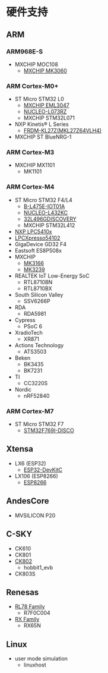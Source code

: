 # 硬件支持

## ARM

### ARM968E-S

* MXCHIP MOC108
  * [MXCHIP MK3060](http://www.mxchip.com/product/wifi_product/56)

### ARM Cortex-M0+

* ST Micro STM32 L0
  * [MXCHIP EML3047](http://www.mxchip.com/product/wifi_product/58)
  * [NUCLEO-L073RZ](http://www.st.com/en/evaluation-tools/nucleo-l073rz.html)
  * MXCHIP STM32L071
* NXP Kinetis® L Series
  * [FRDM-KL27Z\(MKL27Z64VLH4\)](https://www.nxp.com/products/processors-and-microcontrollers/arm-based-processors-and-mcus/kinetis-cortex-m-mcus/l-seriesultra-low-powerm0-plus/freedom-development-platform-for-kinetis-kl17-and-kl27-mcus:FRDM-KL27Z)
* MXCHIP ST BlueNRG-1

### ARM Cortex-M3

* MXCHIP MX1101
  * MK1101

### ARM Cortex-M4

* ST Micro STM32 F4/L4
  * [B-L475E-IOT01A](http://www.st.com/zh/evaluation-tools/b-l475e-iot01a.html)
  * [NUCLEO-L432KC](http://www.st.com/en/evaluation-tools/nucleo-l432kc.html)
  * [32L496GDISCOVERY](http://www.st.com/en/evaluation-tools/32l496gdiscovery.html)
  * MXCHIP STM32L412
* [NXP LPC5410x](https://www.nxp.com/cn/products/software-and-tools/hardware-development-tools/lpcxpresso-boards/lpc54102-sensor-processing-motion-solution:OM13078)
* [LPCXpresso54102](https://www.nxp.com/support/developer-resources/hardware-development-tools/lpcxpresso-boards/lpcxpresso-board-for-the-lpc54100-family-of-mcus:OM13077)
* GigaDevice GD32 F4
* Eastsoft ES8P508x
* MXCHIP
  * [MK3166](http://www.mxchip.com/product/wifi_product/41)
  * [MK3239](http://www.mxchip.com/product/wifi_product/42)
* REALTEK IoT Low-Energy SoC
  * RTL8710BN
  * RTL8710BX
* South Silicon Valley
  * SSV6266P
* RDA
  * RDA5981
* Cypress
  * PSoC 6
* XradioTech
  * XR871
* Actions Technology
  * ATS3503
* Beken
  * BK3435
  * BK7231
* TI
  * CC3220S
* Nordic
  * nRF52840

### ARM Cortex-M7

* ST Micro STM32 F7
  * [STM32F769I-DISCO](http://www.st.com/en/evaluation-tools/32f769idiscovery.html)

## Xtensa

* LX6 \(ESP32\)
  * [ESP32-DevKitC](https://www.espressif.com/en/products/hardware/esp32-devkitc/overview)
* LX106 \(ESP8266\)
  * [ESP8266](https://www.espressif.com/zh-hans/products/hardware/esp8266ex/overview)

## AndesCore

* MVSILICON P20

## C-SKY

* CK610
* CK801
* [CK802](http://www.c-sky.com/solution/10670.htm)
  * hobbit1\_evb
* CK803S

## Renesas

* [RL78 Family](https://www.renesas.com/zh-cn/products/microcontrollers-microprocessors/rl78.html)
  * R7F0C004
* [RX Family](https://www.renesas.com/zh-cn/products/microcontrollers-microprocessors/rx.html)
  * RX65N

## Linux

* user mode simulation
  * linuxhost

